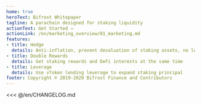 ```yaml
---
home: true
heroText: Bifrost Whitepaper
tagline: A parachain designed for staking liquidity
actionText: Get Started →
actionLink: /en/marketing_overview/01_marketing.md
features:
- title: Hedge
  details: Anti-inflation, prevent devaluation of staking assets, no lock-up position
- title: Double Rewards
  details: Get staking rewards and DeFi interests at the same time
- title: Leverage
  details: Use vToken lending leverage to expand staking principal
footer: Copyright © 2019-2020 Bifrost Finance and Contributors
---
```


<<< @/en/CHANGELOG.md